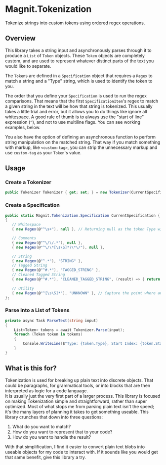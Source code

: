 # Magnit.Tokenization
 Tokenize strings into custom tokens using ordered regex operations.

## Overview
This library takes a string input and asynchronously parses through it to produce a `List` of `Token` objects. These `Token` objects are completely custom, and are used to represent whatever distinct parts of the text you would like to separate.

The `Token`s are defined in a `Specification` object that requires a `Regex` to match a string and a "Type" string, which is used to identify the token to you.

The order that you define your `Specification` is used to run the regex comparisons. That means that the first `SpecificationItem`'s regex to match a given string in the text will be how that string is tokenized. This usually takes a little trial and error, but it allows you to do things like ignore all whitespace. A good rule of thumb is to always use the "start of line" expression (`^`), and not to use multiline flags. You can see working examples, below. 

You also have the option of defining an asynchronous function to perform string manipulation on the matched string. That way if you match something with markup, like `<custom-tag>`, you can strip the unnecessary markup and use `custom-tag` as your `Token`'s value.

## Usage

 ### Create a Tokenizer
 ```C#
 public Tokenizer Tokenizer { get; set; } = new Tokenizer(CurrentSpecification);
 ```

 ### Create a Specification
 ```C#
public static Magnit.Tokenization.Specification CurrentSpecification { get; set; } = new()
{
    // Whitespace
    { new Regex(@"^\s+"), null }, // Returning null as the token Type will skip the match. This regex prevents whitespace from being represented in the returned token list. 

    // Comments
    { new Regex(@"^\/\/.*"), null },
    { new Regex(@"^\/\*[\s\S]*?\*\/"), null },

    // String
    { new Regex(@"^.*"), "STRING" },
    // Tagged String
    { new Regex(@"^#.*"), "TAGGED_STRING" },
    // Cleaned Tagged String
    { new Regex(@"^#.*"), "CLEANED_TAGGED_STRING", (result) => { return Task.FromResult(result.TrimStart('#')); } }, // Pass in an async function to handle any string manipulation on the matching token
            
    // Utility
    { new Regex(@"^[\s\S]*"), "UNKNOWN" }, // Capture the point where an unknown character is represented to prevent errors.
};
 ```

### Parse into a List of Tokens
```C#
private async Task ParseText(string input)
{
    List<Token> tokens = await Tokenizer.Parse(input);
    foreach (Token token in tokens)
    {
        Console.WriteLine($"Type: {token.Type}, Start Index: {token.StartIndex}")
    }
}
```

## What is this for?
Tokenization is used for breaking up plain text into discrete objects. That could be paragraphs, for grammatical tools, or into blocks that are then interpreted as logic for a code language.  
It is usually just the very first part of a larger process. This library is focused on making Tokenization simple and straightforward, rather than super optimized. Most of what stops me from parsing plain text isn't the speed; it's the many layers of planning it takes to get something useable. This library crunches that down into three questions:
 1. What do you want to match?
 2. How do you want to represent that to your code?
 3. How do you want to handle the result?

With that simplification, I find it easier to convert plain text blobs into useable objects for my code to interact with. If it sounds like you would get that same benefit, give this library a try.